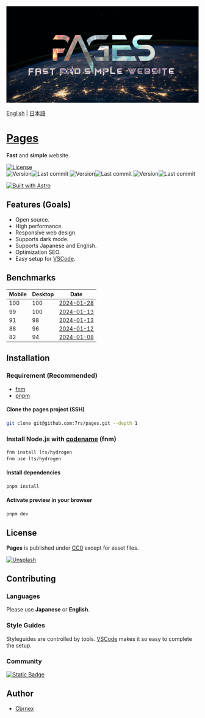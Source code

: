[license-raw]: https://github.com/7rs/pages/blob/main/LICENSE
[license]: https://flat.badgen.net/github/license/7rs/pages?labelColor=#000  
[main-version]: https://img.shields.io/github/package-json/v/7rs/pages/main?style=flat-square&label=main&labelColor=000&color=blue
[main-modified]: https://flat.badgen.net/github/last-commit/7rs/pages/main?label&color=purple
[pre-version]: https://img.shields.io/github/package-json/v/7rs/pages/pre?style=flat-square&label=pre&labelColor=000&color=blue
[pre-modified]: https://flat.badgen.net/github/last-commit/7rs/pages/pre?label&color=purple
[dev-version]: https://img.shields.io/github/package-json/v/7rs/pages/dev?style=flat-square&label=dev&labelColor=000&color=blue
[dev-modified]: https://flat.badgen.net/github/last-commit/7rs/pages/dev?label&color=purple

[vscode]: https://code.visualstudio.com/  

<picture>
  <source srcset=".github/assets/banner.avif" />
  <source srcset=".github/assets/banner.webp" />
  <img src=".github/assets/banner.jpg" alt="banner" />
</picture>

[English](./README.md) | [日本語](./README_ja.md)

# [Pages](https://7rs.dev/)  

  **Fast** and **simple** website.  

  [![License][license]][license-raw]  
  ![Version][main-version]![Last commit][main-modified]
  ![Version][pre-version]![Last commit][pre-modified]
  ![Version][dev-version]![Last commit][dev-modified]

  [![Built with Astro](https://astro.badg.es/v2/built-with-astro/large.svg)](https://astro.build/)  

## Features (Goals)  

- Open source.
- High performance.
- Responsive web design.
- Supports dark mode.
- Supports Japanese and English.
- Optimization SEO.
- Easy setup for [VSCode][vscode].

[2024-01-28]: https://pagespeed.web.dev/analysis/https-7rs-dev/0f0e76xl0r?form_factor=mobile
[2024-01-13_2]: https://pagespeed.web.dev/analysis/https-7rs-dev/x0q7ws96dt?form_factor=mobile
[2024-01-13_1]: https://pagespeed.web.dev/analysis/https-7rs-dev/bflti9eum0?form_factor=mobile
[2024-01-12]: https://pagespeed.web.dev/analysis/https-7rs-dev/azm6eyfj4m?form_factor=mobile
[2024-01-08]: https://pagespeed.web.dev/analysis/https-7rs-dev/govex9jx2k?form_factor=mobile

## Benchmarks  

  | Mobile | Desktop | Date |
  | - | - | - |
  | 100 | 100 | [2024-01-28][2024-01-28] |
  | 99  | 100 | [2024-01-13][2024-01-13_2] |
  | 91  | 98  | [2024-01-13][2024-01-13_1] |
  | 88  | 96  | [2024-01-12][2024-01-12] |
  | 82  | 94  | [2024-01-08][2024-01-08] |

## Installation  

### Requirement (Recommended)  

- [fnm](https://github.com/Schniz/fnm)
- [pnpm](https://pnpm.io/)

#### Clone the pages project (SSH)  

  ```sh
  git clone git@github.com:7rs/pages.git --depth 1
  ```  

### Install Node.js with [codename]((https://nodejs.org/en/about/previous-releases)) (fnm)  

  ```sh
  fnm install lts/hydrogen
  fnm use lts/hydrogen
  ```

#### Install dependencies  

  ```sh
  pnpm install
  ```  

#### Activate preview in your browser  

  ```sh
  pnpm dev  
  ```  

[unsplash-badge]: https://img.shields.io/badge/Unsplash-black?style=for-the-badge&logo=unsplash
[unsplash-license]: https://unsplash.com/license

## License  

  **Pages** is published under [CC0](https://creativecommons.org/publicdomain/zero/1.0/) except for asset files.  

[![Unsplash][unsplash-badge]][unsplash-license]  

## Contributing  

### Languages  

  Please use **Japanese** or **English**.  

### Style Guides  

  Styleguides are controlled by tools. [VSCode][vscode] makes it so easy to complete the setup.  

### Community  

  [![Static Badge](https://img.shields.io/badge/Discord-5865F2?style=for-the-badge&logo=discord&logoColor=white)](https://7rs.dev/d)

## Author  

- [Cbrnex](https://github.com/7rs)  
